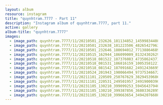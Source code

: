 ```yaml
---
layout: album
resource: instagram
title: "quynhtram.7777 - Part 11"
description: "Instagram album of quynhtram.7777, part 11."
active: gallery
album-title: "quynhtram.7777"
images:
  - image_path: quynhtram.7777/11/20210501_232626_181134852_145998344086013_8970222181736867655_n.jpg
  - image_path: quynhtram.7777/11/20210501_232638_181223506_482654279636901_7668992345418786219_n.jpg
  - image_path: quynhtram.7777/11/20210501_232646_180694012_771388646899925_3968734437464129115_n.jpg
  - image_path: quynhtram.7777/11/20210515_162944_186099009_813243026290299_7059581764099605577_n.jpg
  - image_path: quynhtram.7777/11/20210518_081522_187376083_473586243712873_8888107995662594995_n.jpg
  - image_path: quynhtram.7777/11/20210518_081531_186816159_100535812216946_4667789021218341741_n.jpg
  - image_path: quynhtram.7777/11/20210518_081542_187091682_249124366959924_3319860327100974961_n.jpg
  - image_path: quynhtram.7777/11/20210524_201943_190066494_973753466727771_1268570107348743172_n.jpg
  - image_path: quynhtram.7777/11/20211101_220509_250767629_382945396861796_1452358191841088953_n.jpg
  - image_path: quynhtram.7777/11/20211101_220531_249501957_249190003902179_6012259857383496828_n.jpg
  - image_path: quynhtram.7777/11/20231105_130210_399099253_594564379409001_7368571513086648895_n.jpg
  - image_path: quynhtram.7777/11/20231105_130210_399387856_368033628954393_5681162794507733851_n.jpg
  - image_path: quynhtram.7777/11/20231105_130210_399663654_3494207660827136_2469000228943115436_n.jpg
---
```

